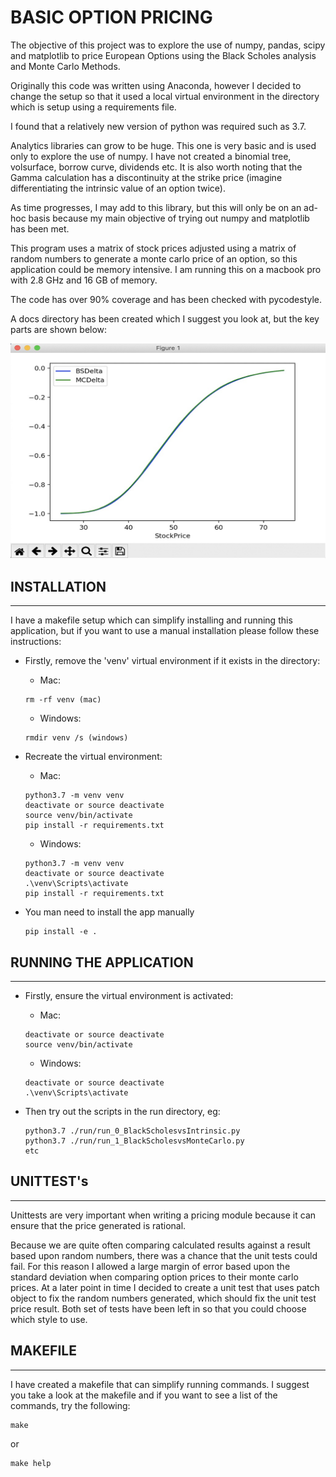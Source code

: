 # BASIC OPTION PRICING

The objective of this project was to explore the use of numpy, pandas, scipy and matplotlib
to price European Options using the Black Scholes analysis and Monte Carlo Methods.

Originally this code was written using Anaconda, however I decided to change the setup so that
it used a local virtual environment in the directory which is setup using a requirements file.

I found that a relatively new version of python was required such as 3.7.

Analytics libraries can grow to be huge.   This one is very basic and is used only to explore the use of numpy.   I have not created
a binomial tree, volsurface, borrow curve, dividends etc.   It is also worth noting that the Gamma calculation has a discontinuity
at the strike price (imagine differentiating the intrinsic value of an option twice).

As time progresses, I may add to this library, but this will only be on an ad-hoc basis because my main objective of trying out numpy
and matplotlib has been met.

This program uses a matrix of stock prices adjusted using a matrix of random numbers to generate a monte carlo price of an option, so 
this application could be memory intensive.   I am running this on a macbook pro with 2.8 GHz and 16 GB of memory.

The code has over 90% coverage and has been checked with pycodestyle.

A docs directory has been created which I suggest you look at, but the key parts are shown below:

![BasicOptionPricing](./docs/BasicOptionPricing1024x700.jpg)

## INSTALLATION

---

I have a makefile setup which can simplify installing and running this application, but if you want to use a manual
installation please follow these instructions:

* Firstly, remove the 'venv' virtual environment if it exists in the directory:
    * Mac:
    ```
    rm -rf venv (mac)
    ```
    * Windows:
    ```
    rmdir venv /s (windows)
    ```


* Recreate the virtual environment:
    * Mac:
    ```
    python3.7 -m venv venv
    deactivate or source deactivate
    source venv/bin/activate
    pip install -r requirements.txt
    ```
    * Windows:
    ```
    python3.7 -m venv venv
    deactivate or source deactivate
    .\venv\Scripts\activate
    pip install -r requirements.txt
    ```

* You man need to install the app manually
    ```
    pip install -e .
    ```

## RUNNING THE APPLICATION

---

* Firstly, ensure the virtual environment is activated:
    * Mac:
    ```
    deactivate or source deactivate
    source venv/bin/activate
    ```
    * Windows:
    ```
    deactivate or source deactivate
    .\venv\Scripts\activate
    ```

* Then try out the scripts in the run directory, eg:
    ```
    python3.7 ./run/run_0_BlackScholesvsIntrinsic.py
    python3.7 ./run/run_1_BlackScholesvsMonteCarlo.py
    etc
    ```

## UNITTEST's

---

Unittests are very important when writing a pricing module because it can ensure that the price generated is rational.

Because we are quite often comparing calculated results against a result based upon random numbers, there was a chance that the unit tests could fail.   For this
reason I allowed a large margin of error based upon the standard deviation when comparing option prices to their monte carlo prices.   At a later point in time I decided to create a unit test that uses patch object to fix the random numbers generated, which should fix the unit test price result.   Both set of tests
have been left in so that you could choose which style to use.

## MAKEFILE

---

I have created a makefile that can simplify running commands.   I suggest you take a look at the makefile and if you want to see a list of the commands, try the following:

```
make
```
or
```
make help
```
